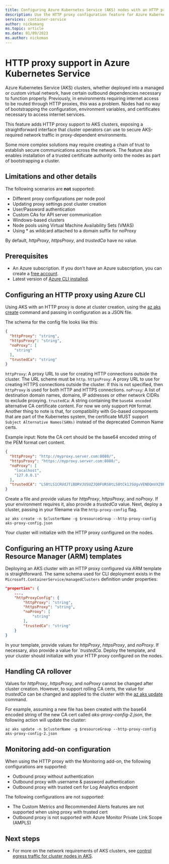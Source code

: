 ```yaml
---
title: Configuring Azure Kubernetes Service (AKS) nodes with an HTTP proxy
description: Use the HTTP proxy configuration feature for Azure Kubernetes Service (AKS) nodes.
services: container-service
author: nickomang
ms.topic: article
ms.date: 01/09/2023
ms.author: nickoman
---
```


# HTTP proxy support in Azure Kubernetes Service

Azure Kubernetes Service (AKS) clusters, whether deployed into a managed or custom virtual network, have certain outbound dependencies necessary to function properly. Previously, in environments requiring internet access to be routed through HTTP proxies, this was a problem. Nodes had no way of bootstrapping the configuration, environment variables, and certificates necessary to access internet services.

This feature adds HTTP proxy support to AKS clusters, exposing a straightforward interface that cluster operators can use to secure AKS-required network traffic in proxy-dependent environments.

Some more complex solutions may require creating a chain of trust to establish secure communications across the network. The feature also enables installation of a trusted certificate authority onto the nodes as part of bootstrapping a cluster.

## Limitations and other details

The following scenarios are **not** supported:
- Different proxy configurations per node pool
- Updating proxy settings post cluster creation
- User/Password authentication
- Custom CAs for API server communication
- Windows-based clusters
- Node pools using Virtual Machine Availability Sets (VMAS)
- Using * as wildcard attached to a domain suffix for noProxy

By default, *httpProxy*, *httpsProxy*, and *trustedCa* have no value.

## Prerequisites

* An Azure subscription. If you don't have an Azure subscription, you can create a [free account](https://azure.microsoft.com/free).
* Latest version of [Azure CLI installed](/cli/azure/install-azure-cli).

## Configuring an HTTP proxy using Azure CLI 

Using AKS with an HTTP proxy is done at cluster creation, using the [az aks create][az-aks-create] command and passing in configuration as a JSON file.

The schema for the config file looks like this:

```json
{
  "httpProxy": "string",
  "httpsProxy": "string",
  "noProxy": [
    "string"
  ],
  "trustedCa": "string"
}
```

`httpProxy`: A proxy URL to use for creating HTTP connections outside the cluster. The URL scheme must be `http`.
`httpsProxy`: A proxy URL to use for creating HTTPS connections outside the cluster. If this is not specified, then `httpProxy` is used for both HTTP and HTTPS connections.
`noProxy`: A list of destination domain names, domains, IP addresses or other network CIDRs to exclude proxying. 
`trustedCa`: A string containing the `base64 encoded` alternative CA certificate content. For now we only support `PEM` format. Another thing to note is that, for compatibility with Go-based components that are part of the Kubernetes system, the certificate MUST support `Subject Alternative Names(SANs)` instead of the deprecated Common Name certs.

Example input:
Note the CA cert should be the base64 encoded string of the PEM format cert content.

```json
{
  "httpProxy": "http://myproxy.server.com:8080/", 
  "httpsProxy": "https://myproxy.server.com:8080/", 
  "noProxy": [
    "localhost",
    "127.0.0.1"
  ],
  "trustedCA": "LS0tLS1CRUdJTiBDRVJUSUZJQ0FURS0tLS0tCk1JSUgvVENDQmVXZ0F3SUJB...b3Rpbk15RGszaWFyCkYxMFlscWNPbWVYMXVGbUtiZGkvWG9yR2xrQ29NRjNURHg4cm1wOURCaUIvCi0tLS0tRU5EIENFUlRJRklDQVRFLS0tLS0="
}
```

Create a file and provide values for *httpProxy*, *httpsProxy*, and *noProxy*. If your environment requires it, also provide a *trustedCa* value. Next, deploy a cluster, passing in your filename via the `http-proxy-config` flag.

```azurecli
az aks create -n $clusterName -g $resourceGroup --http-proxy-config aks-proxy-config.json
```

Your cluster will initialize with the HTTP proxy configured on the nodes.

## Configuring an HTTP proxy using Azure Resource Manager (ARM) templates

Deploying an AKS cluster with an HTTP proxy configured via ARM template is straightforward. The same schema used for CLI deployment exists in the `Microsoft.ContainerService/managedClusters` definition under properties:

```json
"properties": {
    ...,
    "httpProxyConfig": {
        "httpProxy": "string",
        "httpsProxy": "string",
        "noProxy": [
            "string"
        ],
        "trustedCa": "string"
    }
}
```

In your template, provide values for *httpProxy*, *httpsProxy*, and *noProxy*. If necessary, also provide a value for `*trustedCa*. Deploy the template, and your cluster should initialize with your HTTP proxy configured on the nodes.

## Handling CA rollover

Values for *httpProxy*, *httpsProxy*, and *noProxy* cannot be changed after cluster creation. However, to support rolling CA certs, the value for *trustedCa* can be changed and applied to the cluster with the [az aks update][az-aks-update] command.

For example, assuming a new file has been created with the base64 encoded string of the new CA cert called *aks-proxy-config-2.json*, the following action will update the cluster:

```azurecli
az aks update -n $clusterName -g $resourceGroup --http-proxy-config aks-proxy-config-2.json
```

## Monitoring add-on configuration

When using the HTTP proxy with the Monitoring add-on, the following configurations are supported:

  - Outbound proxy without authentication
  - Outbound proxy with username & password authentication
  - Outbound proxy with trusted cert for Log Analytics endpoint

The following configurations are not supported:

  - The Custom Metrics and Recommended Alerts features are not supported when using proxy with trusted cert
  - Outbound proxy is not supported with Azure Monitor Private Link Scope (AMPLS)

## Next steps
- For more on the network requirements of AKS clusters, see [control egress traffic for cluster nodes in AKS][aks-egress].


<!-- LINKS - internal -->
[aks-egress]: ./limit-egress-traffic.md
[az-aks-create]: /cli/azure/aks#az_aks_create
[az-aks-update]: /cli/azure/aks#az_aks_update
[az-feature-register]: /cli/azure/feature#az_feature_register
[az-feature-list]: /cli/azure/feature#az_feature_list
[az-provider-register]: /cli/azure/provider#az_provider_register
[az-extension-add]: /cli/azure/extension#az_extension_add
[az-extension-update]: /cli/azure/extension#az-extension-update
